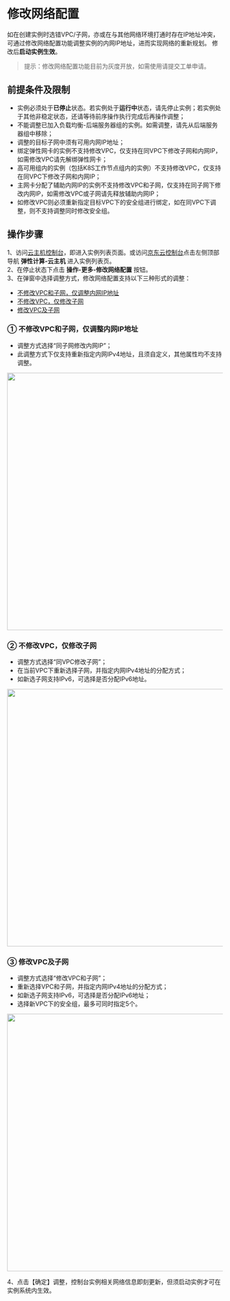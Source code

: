 # 修改网络配置

如在创建实例时选错VPC/子网，亦或在与其他网络环境打通时存在IP地址冲突，可通过修改网络配置功能调整实例的内网IP地址，进而实现网络的重新规划。
修改后**启动实例生效**。<br>

>提示：修改网络配置功能目前为灰度开放，如需使用请提交工单申请。

## 前提条件及限制
* 实例必须处于**已停止**状态。若实例处于**运行中**状态，请先停止实例；若实例处于其他非稳定状态，还请等待前序操作执行完成后再操作调整；
* 不能调整已加入负载均衡-后端服务器组的实例。如需调整，请先从后端服务器组中移除；
* 调整的目标子网中须有可用内网IP地址；
* 绑定弹性网卡的实例不支持修改VPC，仅支持在同VPC下修改子网和内网IP，如需修改VPC请先解绑弹性网卡；
* 高可用组内的实例（包括K8S工作节点组内的实例）不支持修改VPC，仅支持在同VPC下修改子网和内网IP；
* 主网卡分配了辅助内网IP的实例不支持修改VPC和子网，仅支持在同子网下修改内网IP，如需修改VPC或子网请先释放辅助内网IP；
* 如修改VPC则必须重新指定目标VPC下的安全组进行绑定，如在同VPC下调整，则不支持调整同时修改安全组。

## 操作步骤
1、访问[云主机控制台](https://cns-console.jdcloud.com/host/compute/list)，即进入实例列表页面。或访问[京东云控制台](https://console.jdcloud.com)点击左侧顶部导航 **弹性计算-云主机** 进入实例列表页。<br>
2、在停止状态下点击 **操作-更多-修改网络配置** 按钮。<br>
3、在弹窗中选择调整方式，修改网络配置支持以下三种形式的调整：

* [不修改VPC和子网，仅调整内网IP地址](Modify-VPC-Attribute#user-content-Method1)
* [不修改VPC，仅修改子网](Modify-VPC-Attribute#user-content-Method2)
* [修改VPC及子网](#user-content-Method3)

</div>

### <div id="user-content-Method1">① 不修改VPC和子网，仅调整内网IP地址</div>
* 调整方式选择“同子网修改内网IP”；<br>
* 此调整方式下仅支持重新指定内网IPv4地址，且须自定义，其他属性均不支持调整。<br>

<div align="center"><img src="https://img1.jcloudcs.com/cn/image/vm/iv-modifyvpc1.png" width="600"></div>

<div id="user-content-Method2"></div>

### ② 不修改VPC，仅修改子网
* 调整方式选择“同VPC修改子网”；<br>
* 在当前VPC下重新选择子网，并指定内网IPv4地址的分配方式；<br>
* 如新选子网支持IPv6，可选择是否分配IPv6地址。<br>

<div align="center"><img src="https://img1.jcloudcs.com/cn/image/vm/iv-modifyvpc2.png" width="600"></div>

<div id="user-content-Method3"></div>

### ③ 修改VPC及子网
* 调整方式选择“修改VPC和子网”；<br>
* 重新选择VPC和子网，并指定内网IPv4地址的分配方式；<br>
* 如新选子网支持IPv6，可选择是否分配IPv6地址；<br>
* 选择新VPC下的安全组，最多可同时指定5个。

<div align="center"><img src="https://img1.jcloudcs.com/cn/image/vm/iv-modifyvpc3.png" width="600"></div>

4、点击【确定】调整，控制台实例相关网络信息即刻更新，但须启动实例才可在实例系统内生效。

